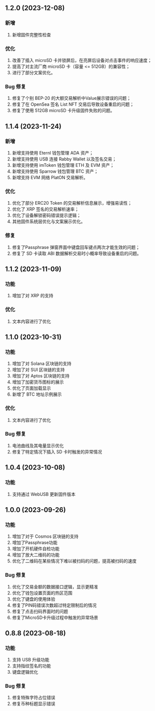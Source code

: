 ## 1.2.0 (2023-12-08)

### 新增

1. 新增固件完整性检查

### 优化

1. 改善了插入 microSD 卡并锁屏后，在亮屏后设备对点击事件的响应速度；
2. 提高了对主流厂商 microSD 卡（容量 <= 512GB）的兼容性；
3. 进行了部分文案优化。

### Bug 修复

1. 修复了个别 BEP-20 的大额交易解析中Value展示错误的问题；
2. 修复了在 OpenSea 签名 List NFT 交易后导致设备重启的问题；
3. 修复了使用 512GB microSD 卡升级固件失败的问题。


## 1.1.4 (2023-11-24)

### 新增

1. 新增支持使用 Eternl 钱包管理 ADA 资产；
2. 新增支持使用 USB 连接 Rabby Wallet 以及签名交易；
3. 新增支持使用 imToken 钱包管理 ETH 及 EVM 资产；
4. 新增支持使用 Sparrow 钱包管理 BTC 资产；
5. 新增支持 EVM 网络 PlatON 交易解析。

### 优化

1. 优化了部分 ERC20 Token 的交易解析信息展示，增强易读性；
2. 优化了 XRP 签名的交易解析速率；
3. 优化了设备解锁密码错误提示逻辑；
4. 其他固件系统层优化与文案展示优化。

### 修复

1. 修复了Passphrase 弹窗界面中键盘回车键点两次才能生效的问题；
2. 修复了 SD 卡读取 ABI 数据解析交易时小概率导致设备重启的问题。


## 1.1.2 (2023-11-09)

### 功能

1. 增加了对 XRP 的支持

### 优化

1. 文本内容进行了优化


## 1.1.0 (2023-10-31)

### 功能

1. 增加了对 Solana 区块链的支持
2. 增加了对 SUI 区块链的支持
3. 增加了对 Aptos 区块链的支持
4. 增加了加密货币图标的展示
5. 优化了页面加载显示
6. 新增了 BTC 地址示例展示

### 优化

1. 文本内容进行了优化

### Bug 修复

1. 电池曲线及其电量显示优化
2. 修复了特定情况下插入 SD 卡时触发的异常情况


## 1.0.4 (2023-10-08)

### 功能

1. 支持通过 WebUSB 更新固件版本


## 1.0.0 (2023-09-26)

### 功能

1. 增加了对于 Cosmos 区块链的支持
2. 增加了Passphrase功能
3. 增加了开机硬件自检功能
4. 增加了放大二维码的功能
5. 优化了二维码在某些情况下难以被扫码的问题，提高被扫码的速度

### Bug 修复

1. 优化了交易金额的数据接口逻辑，显示更精准
2. 优化了钱包设置页面的热区范围
3. 优化了键盘的使用体验
4. 修复了PIN码错误次数超过特定限制后的情况
5. 修复了点击扫码界面时的问题
6. 修复了MicroSD卡升级过程中触发的异常场景


## 0.8.8 (2023-08-18)

### 功能

1. 支持 USB 升级功能
2. 支持指纹签名的功能
3. 键盘逻辑优化

### Bug 修复

1. 修复特殊字符占位错误
2. 修复币种标题显示错误
